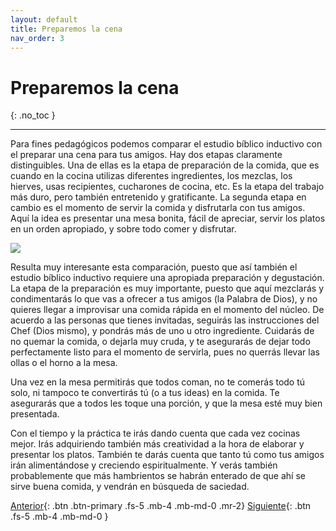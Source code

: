 ```yaml
---
layout: default
title: Preparemos la cena
nav_order: 3
---
```


# Preparemos la cena
{: .no_toc }

---

Para fines pedagógicos podemos comparar el estudio bíblico inductivo con el preparar una cena para tus amigos. Hay dos etapas claramente distinguibles. Una de ellas es la etapa de preparación de la comida, que es cuando en la cocina utilizas diferentes ingredientes, los mezclas, los hierves, usas recipientes, cucharones de cocina, etc. Es la etapa del trabajo más duro, pero también entretenido y gratificante. La segunda etapa en cambio es el momento de servir la comida y disfrutarla con tus amigos. Aquí la idea es presentar una mesa bonita, fácil de apreciar, servir los platos en un orden apropiado, y sobre todo comer y disfrutar. 

![]({{site.url}}/assets/images/dinner.png)

Resulta muy interesante esta comparación, puesto que así también el estudio bíblico inductivo requiere una apropiada preparación y degustación. La etapa de la preparación es muy importante, puesto que aquí mezclarás y condimentarás lo que vas a ofrecer a tus amigos (la Palabra de Dios), y no quieres llegar a improvisar una comida rápida en el momento del núcleo. De acuerdo a las personas que tienes invitadas, seguirás las instrucciones del Chef (Dios mismo), y pondrás más de uno u otro ingrediente. Cuidarás de no quemar la comida, o dejarla muy cruda, y te asegurarás de dejar todo perfectamente listo para el momento de servirla, pues no querrás llevar las ollas o el horno a la mesa. 

Una vez en la mesa permitirás que todos coman, no te comerás todo tú solo, ni tampoco te convertirás tú (o a tus ideas) en la comida. Te asegurarás que a todos les toque una porción, y que la mesa esté muy bien presentada. 

Con el tiempo y la práctica te irás dando cuenta que cada vez cocinas mejor. Irás adquiriendo también más creatividad a la hora de elaborar y presentar los platos. También te darás cuenta que tanto tú como tus amigos
irán alimentándose y creciendo espiritualmente. Y verás también probablemente que más hambrientos se habrán enterado de que ahí se sirve buena comida, y vendrán en búsqueda de saciedad. 

[Anterior]({{site.url}}/docs/el-estudio/){: .btn .btn-primary .fs-5 .mb-4 .mb-md-0 .mr-2} [Siguiente]({{site.url}}/docs/en-la-cocina/){: .btn .fs-5 .mb-4 .mb-md-0 }